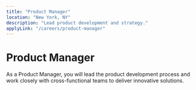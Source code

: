 ```yaml
---
title: "Product Manager"
location: "New York, NY"
description: "Lead product development and strategy."
applyLink: "/careers/product-manager"
---
```


# Product Manager

As a Product Manager, you will lead the product development process and work closely with cross-functional teams to deliver innovative solutions.

